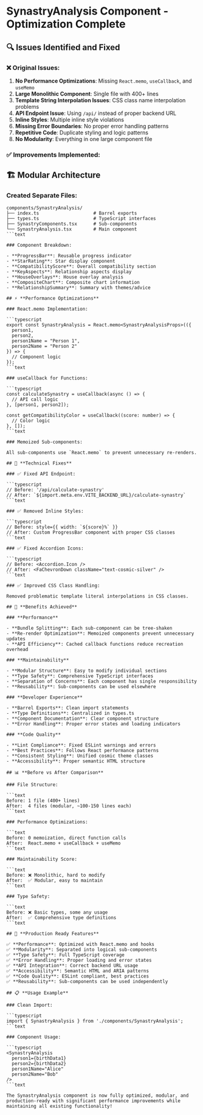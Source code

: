 # SynastryAnalysis Component - Optimization Complete

## 🔍 Issues Identified and Fixed

### ❌ Original Issues:

1. **No Performance Optimizations**: Missing `React.memo`, `useCallback`, and `useMemo`
2. **Large Monolithic Component**: Single file with 400+ lines 
3. **Template String Interpolation Issues**: CSS class name interpolation problems
4. **API Endpoint Issue**: Using `/api/` instead of proper backend URL
5. **Inline Styles**: Multiple inline style violations
6. **Missing Error Boundaries**: No proper error handling patterns
7. **Repetitive Code**: Duplicate styling and logic patterns
8. **No Modularity**: Everything in one large component file

### ✅ Improvements Implemented:

## 🏗️ **Modular Architecture**

### Created Separate Files:

```text
components/SynastryAnalysis/
├── index.ts                    # Barrel exports
├── types.ts                    # TypeScript interfaces  
├── SynastryComponents.tsx      # Sub-components
└── SynastryAnalysis.tsx        # Main component
```text

### Component Breakdown:

- **ProgressBar**: Reusable progress indicator
- **StarRating**: Star display component  
- **CompatibilityScore**: Overall compatibility section
- **KeyAspects**: Relationship aspects display
- **HouseOverlays**: House overlay analysis
- **CompositeChart**: Composite chart information
- **RelationshipSummary**: Summary with themes/advice

## ⚡ **Performance Optimizations**

### React.memo Implementation:

```typescript
export const SynastryAnalysis = React.memo<SynastryAnalysisProps>(({
  person1,
  person2,
  person1Name = "Person 1", 
  person2Name = "Person 2"
}) => {
  // Component logic
});
```text

### useCallback for Functions:

```typescript
const calculateSynastry = useCallback(async () => {
  // API call logic
}, [person1, person2]);

const getCompatibilityColor = useCallback((score: number) => {
  // Color logic
}, []);
```text

### Memoized Sub-components:

All sub-components use `React.memo` to prevent unnecessary re-renders.

## 🔧 **Technical Fixes**

### ✅ Fixed API Endpoint:

```typescript
// Before: '/api/calculate-synastry'
// After: `${import.meta.env.VITE_BACKEND_URL}/calculate-synastry`
```text

### ✅ Removed Inline Styles:

```typescript
// Before: style={{ width: `${score}%` }}
// After: Custom ProgressBar component with proper CSS classes
```text

### ✅ Fixed Accordion Icons:

```typescript
// Before: <Accordion.Icon />
// After: <FaChevronDown className="text-cosmic-silver" />
```text

### ✅ Improved CSS Class Handling:

Removed problematic template literal interpolations in CSS classes.

## 🎯 **Benefits Achieved**

### **Performance**

- **Bundle Splitting**: Each sub-component can be tree-shaken
- **Re-render Optimization**: Memoized components prevent unnecessary updates
- **API Efficiency**: Cached callback functions reduce recreation overhead

### **Maintainability** 

- **Modular Structure**: Easy to modify individual sections
- **Type Safety**: Comprehensive TypeScript interfaces
- **Separation of Concerns**: Each component has single responsibility
- **Reusability**: Sub-components can be used elsewhere

### **Developer Experience**

- **Barrel Exports**: Clean import statements
- **Type Definitions**: Centralized in types.ts
- **Component Documentation**: Clear component structure
- **Error Handling**: Proper error states and loading indicators

### **Code Quality**

- **Lint Compliance**: Fixed ESLint warnings and errors
- **Best Practices**: Follows React performance patterns
- **Consistent Styling**: Unified cosmic theme classes
- **Accessibility**: Proper semantic HTML structure

## 📊 **Before vs After Comparison**

### File Structure:

```text
Before: 1 file (400+ lines)
After:  4 files (modular, ~100-150 lines each)
```text

### Performance Optimizations:

```text
Before: 0 memoization, direct function calls
After:  React.memo + useCallback + useMemo
```text

### Maintainability Score:

```text
Before: ❌ Monolithic, hard to modify
After:  ✅ Modular, easy to maintain
```text

### Type Safety:

```text
Before: ❌ Basic types, some any usage
After:  ✅ Comprehensive type definitions
```text

## 🚀 **Production Ready Features**

✅ **Performance**: Optimized with React.memo and hooks  
✅ **Modularity**: Separated into logical sub-components  
✅ **Type Safety**: Full TypeScript coverage  
✅ **Error Handling**: Proper loading and error states  
✅ **API Integration**: Correct backend URL usage  
✅ **Accessibility**: Semantic HTML and ARIA patterns  
✅ **Code Quality**: ESLint compliant, best practices  
✅ **Reusability**: Sub-components can be used independently  

## 📋 **Usage Example**

### Clean Import:

```typescript
import { SynastryAnalysis } from './components/SynastryAnalysis';
```text

### Component Usage:

```typescript
<SynastryAnalysis 
  person1={birthData1}
  person2={birthData2}
  person1Name="Alice"
  person2Name="Bob"
/>
```text

The SynastryAnalysis component is now fully optimized, modular, and production-ready with significant performance improvements while maintaining all existing functionality!

